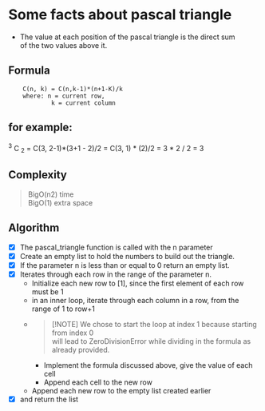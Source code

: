 # **Some facts about pascal triangle**
 - The value at each position of the pascal triangle is the direct sum \
 of the two values above it.

## **Formula**
```
    C(n, k) = C(n,k-1)*(n+1-K)/k
    where: n = current row,
            k = current column
```

## **for example**:

<sup>3</sup> C <sub>2</sub> = C(3, 2-1)*(3+1 - 2)/2
    = C(3, 1) * (2)/2
    = 3 * 2 / 2
    = 3


## **Complexity**
> BigO(n2) time \
> BigO(1) extra space

## **Algorithm**
- [x] The pascal_triangle function is called with the n parameter
- [x] Create an empty list to hold the numbers to build out the triangle.
- [x] If the parameter n is less than or equal to 0 return an empty list.
- [x] Iterates through each row in the range of the parameter n.
    - Initialize each new row to [1], since the first element of each row must be 1
    - in an inner loop, iterate through each column in a row, from the range of 1 to row+1
    - > [!NOTE] We chose to start the loop at index 1 because starting from index 0 \
will lead to ZeroDivisionError while dividing in the formula as already provided.
        - Implement the formula discussed above, give the value of each cell
        - Append each cell to the new row
    - Append each new row to the empty list created earlier 
- [x] and return the list
